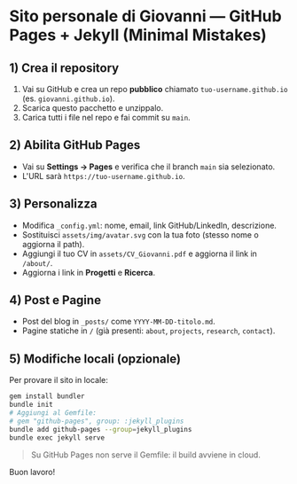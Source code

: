 # Sito personale di Giovanni — GitHub Pages + Jekyll (Minimal Mistakes)

## 1) Crea il repository
1. Vai su GitHub e crea un repo **pubblico** chiamato `tuo-username.github.io` (es. `giovanni.github.io`).
2. Scarica questo pacchetto e unzippalo.
3. Carica tutti i file nel repo e fai commit su `main`.

## 2) Abilita GitHub Pages
- Vai su **Settings → Pages** e verifica che il branch `main` sia selezionato.
- L'URL sarà `https://tuo-username.github.io`.

## 3) Personalizza
- Modifica `_config.yml`: nome, email, link GitHub/LinkedIn, descrizione.
- Sostituisci `assets/img/avatar.svg` con la tua foto (stesso nome o aggiorna il path).
- Aggiungi il tuo CV in `assets/CV_Giovanni.pdf` e aggiorna il link in `/about/`.
- Aggiorna i link in **Progetti** e **Ricerca**.

## 4) Post e Pagine
- Post del blog in `_posts/` come `YYYY-MM-DD-titolo.md`.
- Pagine statiche in `/` (già presenti: `about`, `projects`, `research`, `contact`).

## 5) Modifiche locali (opzionale)
Per provare il sito in locale:
```bash
gem install bundler
bundle init
# Aggiungi al Gemfile:
# gem "github-pages", group: :jekyll_plugins
bundle add github-pages --group=jekyll_plugins
bundle exec jekyll serve
```
> Su GitHub Pages non serve il Gemfile: il build avviene in cloud.

Buon lavoro!

